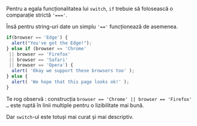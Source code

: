 Pentru a egala funcționalitatea lui `switch`, `if` trebuie să folosească o comparație strictă `'==='`.

Însă pentru string-uri date un simplu `'=='` funcționează de asemenea.

```js no-beautify
if(browser == 'Edge') {
  alert("You've got the Edge!");
} else if (browser == 'Chrome'
 || browser == 'Firefox'
 || browser == 'Safari'
 || browser == 'Opera') {
  alert( 'Okay we support these browsers too' );
} else {
  alert( 'We hope that this page looks ok!' );
}
```

Te rog observă : construcția `browser == 'Chrome' || browser == 'Firefox' …` este ruptă în linii multiple pentru o lizibilitate mai bună.

Dar `switch`-ul este totuși mai curat și mai descriptiv.